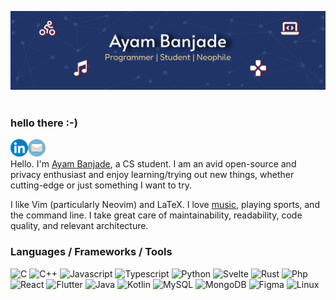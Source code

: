 ![banner-github](https://raw.githubusercontent.com/BrainTeazer/BrainTeazer/main/assets/banner-github.svg)
<img align="center" src="https://komarev.com/ghpvc/?username=brainteazer&style=for-the-badge&color=blueviolet" alt=""/>

### hello there :-)

[<img align='left' alt='linkedin' width='28px' src='./assets/linkedin.svg'/>](https://www.linkedin.com/in/ayambanjade/)

[<img align='left' alt='email' width='28px' src='./assets/email.svg'/>](mailto:ayam.banjade@gmail.com)
<br/>

Hello. I'm [Ayam Banjade](https://www.ayambanjade.com.np/), a CS student. I am an avid open-source and privacy enthusiast and enjoy learning/trying out new things, whether cutting-edge or just something I want to try.

I like Vim (particularly Neovim) and LaTeX. I love [music](https://www.last.fm/user/aybanj/), playing sports, and the command line. I take great care of maintainability, readability, code quality, and relevant architecture.

### Languages / Frameworks / Tools

![C](https://img.shields.io/badge/-C-A8B9CC?logo=C&logoColor=f5f5f7)
![C++](https://img.shields.io/badge/-C++-00599C?logo=C%2B%2B&logoColor=f5f5f7)
![Javascript](https://img.shields.io/badge/-JavaScript-F7DF1E?logo=javascript&logoColor=000000)
![Typescript](https://img.shields.io/badge/-Typescript-3178C6?logo=typescript&logoColor=f5f5f7)
![Python](https://img.shields.io/badge/-Python-3776AB?logo=python&logoColor=f5f5f7)
![Svelte](https://img.shields.io/badge/-Svelte-FF3E00?logo=svelte&logoColor=f5f5f7)
![Rust](https://img.shields.io/badge/-Rust-000000?logo=rust&logoColor=f5f5f7)
![Php](https://img.shields.io/badge/-Php-777BB4?logo=php&logoColor=f5f5f7)
![React](https://img.shields.io/badge/-React-61DAFB?logo=react&logoColor=000000)
![Flutter](https://img.shields.io/badge/-Flutter-02569B?logo=flutter&logoColor=f5f5f7)
![Java](https://img.shields.io/badge/-Java-437291?logo=openjdk&logoColor=dddddd)
![Kotlin](https://img.shields.io/badge/-Kotlin-7F52FF?logo=kotlin&logoColor=f5f5f7)
![MySQL](https://img.shields.io/badge/-MySQL-4479A1?logo=mysql&logoColor=f5f5f7)
![MongoDB](https://img.shields.io/badge/-MongoDB-47A248?logo=mongodb&logoColor=f5f5f7)
![Figma](https://img.shields.io/badge/-Figma-F24E1E?logo=figma&logoColor=f5f5f7)
![Linux](https://img.shields.io/badge/-Linux-FCC624?logo=linux&logoColor=000000)
